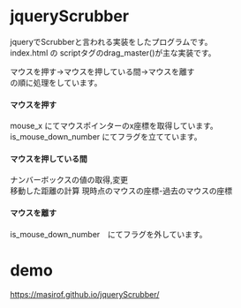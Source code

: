 # jqueryScrubber

jqueryでScrubberと言われる実装をしたプログラムです。  
index.html の scriptタグのdrag_master()が主な実装です。  
  
マウスを押す→マウスを押している間→マウスを離す  
の順に処理をしています。  
  
#### マウスを押す
mouse_x にてマウスポインターのx座標を取得しています。  
is_mouse_down_number にてフラグを立てています。  
  
#### マウスを押している間
ナンバーボックスの値の取得,変更  
移動した距離の計算 現時点のマウスの座標-過去のマウスの座標  
  
#### マウスを離す
is_mouse_down_number　にてフラグを外しています。

# demo
https://masirof.github.io/jqueryScrubber/

